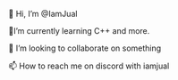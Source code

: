 
👋 Hi, I’m @IamJual
                    
🌱I’m currently learning C++ and more.

💞️ I’m looking to collaborate on something
      
📫 How to reach me on discord with iamjual
      
